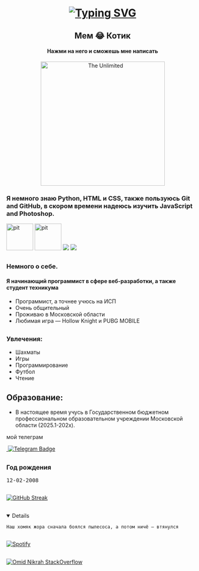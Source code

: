 <link rel="stylesheet" href="redactor.css">

<h1 align="center"><font class=""><font color=""><a href="https://github.com/Gnomoslog"><img src="https://readme-typing-svg.demolab.com?font=Fira+Code&weight=800&size=30&duration=6000&pause=2000&color=AEF718&width=500&lines=+%D0%9F%D1%80%D0%B8%D0%B2%D0%B5%D1%82!+%D0%9C%D0%B5%D0%BD%D1%8F++%D0%B7%D0%BE%D0%B2%D1%83%D1%82+%D0%A0%D0%BE%D0%BC%D0%B0!%3AD" alt="Typing SVG" /></a></font></font></h1>
 
<h2 align="center"><font class="logo1">Мем 😂  Котик  </font></h2>

<h4 align="center"><font class="logo1">Нажми на него и сможешь мне написать </h4>

<p align="center"><a  href="https://t.me/Gnomoslog" target="_blank" >
  <img src="tenor.gif" alt="The Unlimited" width="325" />
</a></p> 

 
 ### Я немного знаю Python, HTML и CSS, также пользуюсь Git and GitHub, в скором времени надеюсь изучить JavaScript  and Photoshop.
 
<p align=""><img src=https://velog.velcdn.com/images/ghkd1330/post/ebd51fe2-95b4-44b9-9306-1f9933592829/image.jpeg height="70" alt="pit"  />
 <img src=https://avatars.mds.yandex.net/get-altay/11381866/2a0000018c59036deca36e60afe35279ef96/orig height="70" alt="pit"  />
 <img src=https://ziadoua.github.io/m3-Markdown-Badges/badges/Github/github1.svg  />
 <img src= https://ziadoua.github.io/m3-Markdown-Badges/badges/Git/git1.svg  />
 </p> 
 
 ##
 
 ### <font class="logo2">Немного о себе.</font>

 #### <font class="logo2">Я начинающий программист в сфере веб-разработки, а также студент техникума</font>
* Программист, а точнее учюсь на ИСП
* Очень общительный
* Проживаю в Московской области
* Любимая игра — Hollow Knight и PUBG MOBILE

##
### <font class="logo2">Увлечения:</font>
* Шахматы
* Игры
* Программирование
* Футбол
* Чтение 
##
## <font class="logo2">Образование:</font>
* В настоящее время учусь в Государственном бюджетном
профессиональном образовательном учреждении Московской области (2025.1-202x).

<p class="logo2">мой телеграм</p>
<div >
<div id="badges">
    <a href= "https://t.me/Gnomoslog">
    <img src="https://komarev.com/ghpvc/?username=GnomosloG&style=flat-square&color=blue" alt=""/>
    <img src="https://img.shields.io/badge/Telegram-rgb?style=for-the-badge&logo=Telegram&logoColor=rgb&color=black" alt="Telegram Badge"/>
  </a>
</div></div>

##

### <font class="logo2">Год рождения</font>

<kbd>12-02-2008</kbd>

##

[![GitHub Streak](https://github-readme-streak-stats.herokuapp.com?user=GnomosloG&theme=ambient-gradient&border_radius=4.1&locale=ru)](https://goo.su/PVOdz3)


##

<details open>

```
Наш хомяк жора сначала боялся пылесоса, а потом ничё — втянулся
```

##

[![Spotify](https://goo.su/E3hEic6)](https://goo.su/k51Ydz)

  ##


[![Omid Nikrah StackOverflow](https://github-readme-stackoverflow.vercel.app/?userID=30072156&theme=dark)](https://stackoverflow.com/users/30072156/gnomoslog)

